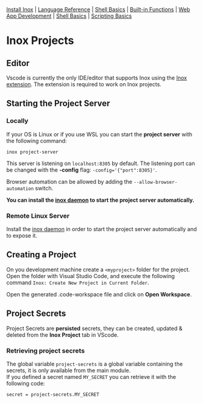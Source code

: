 [Install Inox](../README.md#installation) |
[Language Reference](./language-reference/language.md) |
[Shell Basics](./shell-basics.md) | [Built-in Functions](./builtins.md) |
[Web App Development](./web-app-development.md) |
[Shell Basics](./shell-basics.md) | [Scripting Basics](./scripting-basics.md)

# Inox Projects

## Editor

Vscode is currently the only IDE/editor that supports Inox using the
[Inox extension](https://marketplace.visualstudio.com/items?itemName=graphr00t.inox).
The extension is required to work on Inox projects.

## Starting the Project Server

### Locally

If your OS is Linux or if you use WSL you can start the **project server** with
the following command:

```
inox project-server
```

This server is listening on `localhost:8305` by default. The listening port can
be changed with the **-config** flag: `-config='{"port":8305}'`.

Browser automation can be allowed by adding the `--allow-browser-automation` switch.

**You can install the [inox daemon](./inox-daemon.md) to start the project server automatically.**

### Remote Linux Server

Install the [inox daemon](./inox-daemon.md) in order to start the project server automatically and to expose it.

## Creating a Project

On you development machine create a `<myproject>` folder for the project. Open
the folder with Visual Studio Code, and execute the following command
`Inox: Create New Project in Current Folder`.

Open the generated .code-workspace file and click on **Open Workspace**.

## Project Secrets

Project Secrets are **persisted** secrets, they can be created, updated &
deleted from the **Inox Project** tab in VScode.

### Retrieving project secrets

The global variable `project-secrets` is a global variable containing the
secrets, it is only available from the main module.\
If you defined a secret named `MY_SECRET` you can retrieve it with the following
code:

```
secret = project-secrets.MY_SECRET
```
